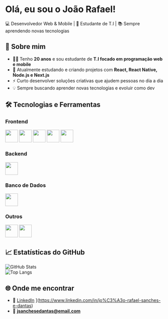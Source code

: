 #  Olá, eu sou o João Rafael!  

💻 Desenvolvedor Web & Mobile | 📱 Estudante de T.I | 📚 Sempre aprendendo novas tecnologias 

## 🚀 Sobre mim  
- 🧑‍🎓 Tenho **20 anos** e sou estudante de **T.I focado em programação web e mobile**  
- 🌱 Atualmente estudando e criando projetos com **React, React Native, Node.js e Next.js**  
- ⚡ Curto desenvolver soluções criativas que ajudem pessoas no dia a dia  
- 💡 Sempre buscando aprender novas tecnologias e evoluir como dev  

## 🛠️ Tecnologias e Ferramentas  

### Frontend  
<div align="left">
  <img src="https://cdn.jsdelivr.net/gh/devicons/devicon/icons/html5/html5-original.svg" width="40" height="40"/>
  <img src="https://cdn.jsdelivr.net/gh/devicons/devicon/icons/css3/css3-original.svg" width="40" height="40"/>
  <img src="https://cdn.jsdelivr.net/gh/devicons/devicon/icons/javascript/javascript-original.svg" width="40" height="40"/>
  <img src="https://cdn.jsdelivr.net/gh/devicons/devicon/icons/react/react-original.svg" width="40" height="40"/>
  <img src="https://cdn.jsdelivr.net/gh/devicons/devicon/icons/react/react-original-wordmark.svg" width="40" height="40"/>
</div>  

### Backend  
<div align="left">
  <img src="https://cdn.jsdelivr.net/gh/devicons/devicon/icons/nodejs/nodejs-original.svg" width="40" height="40"/>
</div>  

### Banco de Dados  
<div align="left">
  <img src="https://cdn.jsdelivr.net/gh/devicons/devicon/icons/mysql/mysql-original.svg" width="40" height="40"/>
</div>  

### Outros  
<div align="left">
  <img src="https://cdn.jsdelivr.net/gh/devicons/devicon/icons/github/github-original.svg" width="40" height="40"/>
  <img src="https://cdn.jsdelivr.net/gh/devicons/devicon/icons/insomnia/insomnia-original.svg" width="40" height="40"/>
</div>  

## 📈 Estatísticas do GitHub  
![GitHub Stats](https://github-readme-stats.vercel.app/api?username=JoaoRafaelSanches&show_icons=true&theme=radical)  
![Top Langs](https://github-readme-stats.vercel.app/api/top-langs/?username=JoaoRafaelSanches&layout=compact&theme=radical)  

## 🌐 Onde me encontrar  
- 💼 [LinkedIn](www.linkedin.com/in/joão-rafael-sanches-e-dantas)  ](https://www.linkedin.com/in/jo%C3%A3o-rafael-sanches-e-dantas)
- 📧 **jsanchesedantas@email.com**  
